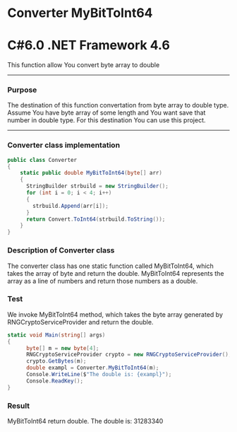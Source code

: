 # Converter MyBitToInt64
# C#6.0  .NET Framework 4.6

This function allow You convert byte array to double

----

### Purpose
The destination of this function convertation from byte array to double type. Assume You have byte array of some length and You want save that number in double type. For this destination You can use this project.

----

### Converter class implementation 
```c#
public class Converter
{
    static public double MyBitToInt64(byte[] arr)
    {
      StringBuilder strbuild = new StringBuilder();
      for (int i = 0; i < 4; i++)
      {
        strbuild.Append(arr[i]);
      }
      return Convert.ToInt64(strbuild.ToString());
    }  
}
  ```
### Description of Converter class
The converter class has one static function called MyBitToInt64, which takes the array of byte and return the double. MyBitToInt64 represents the array as a line of numbers and return those numbers as a double.

### Test 
We invoke MyBitToInt64 method, which takes the byte array generated by RNGCryptoServiceProvider and return the double.
```c#
static void Main(string[] args)
{
      byte[] m = new byte[4];
      RNGCryptoServiceProvider crypto = new RNGCryptoServiceProvider();
      crypto.GetBytes(m);
      double exampl = Converter.MyBitToInt64(m);
      Console.WriteLine($"The double is: {exampl}");
      Console.ReadKey();
}
```
### Result

MyBitToInt64 return double.
The double is: 31283340
